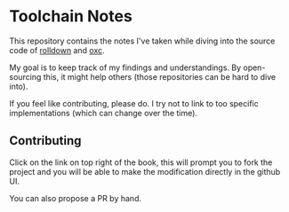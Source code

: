 # Toolchain Notes

This repository contains the notes I've taken while diving into the source code of [rolldown](https://github.com/rolldown/rolldown) and [oxc](https://github.com/oxc-project/oxc).

My goal is to keep track of my findings and understandings. By open-sourcing this, it might help others (those repositories can be hard to dive into).

If you feel like contributing, please do. I try not to link to too specific implementations (which can change over the time).

## Contributing

Click on the link on top right of the book, this will prompt you to fork the project and you will be able to make the modification directly in the github UI.

You can also propose a PR by hand.
